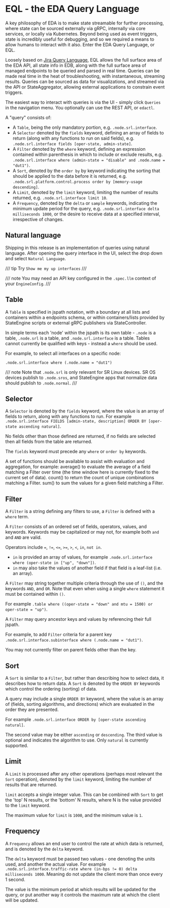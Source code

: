 # EQL - the EDA Query Language

A key philosophy of EDA is to make state streamable for further processing, where state can be sourced externally via gRPC, internally via core services, or locally via Kubernetes. Beyond being used as event triggers, state is incredibly useful for debugging, and so we required a means to allow humans to interact with it also. Enter the EDA Query Language, or EQL.

Loosely based on [Jira Query Language][jql-overview], EQL allows the full surface area of the EDA API, all state info in EDB, along with the full surface area of managed endpoints to be queried and parsed in real time. Queries can be made real time in the heat of troubleshooting, with instantaneous, streaming results. Queries can be sourced as data for visualizations, and streamed via the API or StateAggregator, allowing external applications to constrain event triggers.

The easiest way to interact with queries is via the UI - simply click `Queries` in the navigation menu. You optionally can use the REST API, or `edactl`.

A "query" consists of:

* A `Table`, being the only mandatory portion, e.g. `.node.srl.interface`.
* A `Selector` denoted by the `fields` keyword, defining an array of fields to return (along with any functions to run on said fields), e.g. `.node.srl.interface fields [oper-state, admin-state]`.
* A `Filter` denoted by the `where` keyword, defining an expression contained within parenthesis in which to include or exclude results, e.g. `.node.srl.interface where (admin-state = "disable" and .node.name = "dut1")`.
* A `Sort`, denoted by the `order by` by keyword indicating the sorting that should be applied to the data before it is returned, e.g. `.node.srl.platform.control.process order by [memory-usage descending]`.
* A `Limit`, denoted by the `limit` keyword, limiting the number of results returned, e.g. `.node.srl.interface limit 10`.
* A `Frequency`, denoted by the `delta` or `sample` keywords, indicating the minimum update period for the query, e.g. `.node.srl.interface delta milliseconds 1000`, or the desire to receive data at a specified interval, irrespective of changes.

## Natural language

Shipping in this release is an implementation of queries using natural language. After opening the query interface in the UI, select the drop down and select `Natural Language`.

/// tip
Try `Show me my up interfaces`
///

/// note
You may need an API key configured in the `.spec.llm` context of your `EngineConfig`.
///

## Table

A `Table` is specified in jspath notation, with a boundary at all lists and containers within a endpoints schema, or within containers/lists provided by StateEngine scripts or external gRPC publishers via StateController.

In simple terms each 'node' within the jspath is its own table - `.node` is a table, `.node.srl` is a table, and `.node.srl.interface` is a table. Tables cannot currently be qualified with keys - instead a `where` should be used.

For example, to select all interfaces on a specific node:

```{.shell .no-select}
.node.srl.interface where (.node.name = "dut1")
```

/// note
Note that `.node.srl` is only relevant for SR Linux devices. SR OS devices publish to `.node.sros`, and StateEngine apps that normalize data should publish to `.node.normal`.
///

## Selector

A `Selector` is denoted by the `fields` keyword, where the value is an array of fields to return, along with any functions to run. For example `.node.srl.interface FIELDS [admin-state, description] ORDER BY [oper-state ascending natural]`.

No fields other than those defined are returned, if no fields are selected then all fields from the table are returned.

The `fields` keyword must precede any `where` or `order by` keywords.

A set of functions should be available to assist with evaluation and aggregation, for example:
average() to evaluate the average of a field matching a Filter over time (the time window here is currently fixed to the current set of data).
count() to return the count of unique combinations matching a Filter.
sum() to sum the values for a given field matching a Filter.

## Filter

A `Filter` is a string defining any filters to use, a `Filter` is defined with a `where` term.

A `Filter` consists of an ordered set of fields, operators, values, and keywords. Keywords may be capitalized or may not, for example both `and` and `AND` are valid.

Operators include `=`, `!=`, `<=`, `>=`, `>`, `<`, `in`, `not in`.

* `in` is provided an array of values, for example `.node.srl.interface where (oper-state in ["up", "down"])`.
* `in` may also take the values of another field if that field is a leaf-list (i.e. an array).

A `Filter` may string together multiple criteria through the use of `()`, and the keywords `AND`, and `OR`. Note that even when using a single `where` statement it must be contained within `()`.

For example `.table where ((oper-state = "down" and mtu = 1500) or oper-state = "up")`.

A `Filter` may query ancestor keys and values by referencing their full jspath.

For example, to add `Filter` criteria for a parent key `.node.srl.interface.subinterface where (.node.name = "dut1")`.

You may not currently filter on parent fields other than the key.

## Sort

A `Sort` is similar to a `Filter`, but rather than describing how to select data, it describes how to return data. A `Sort` is denoted by the `ORDER BY` keywords which control the ordering (sorting) of data.

A query may include a single `ORDER BY` keyword, where the value is an array of (fields, sorting algorithms, and directions) which are evaluated in the order they are presented.

For example `.node.srl.interface ORDER by [oper-state ascending natural]`.

The second value may be either `ascending` or `descending`.
The third value is optional and indicates the algorithm to use. Only `natural` is currently supported.

## Limit

A `Limit` is processed after any other operations (perhaps most relevant the `Sort` operation), denoted by the `limit` keyword, limiting the number of results that are returned.

`limit` accepts a single integer value. This can be combined with `Sort` to get the 'top' N results, or the 'bottom' N results, where N is the value provided to the `limit` keyword.

The maximum value for `limit` is `1000`, and the minimum value is `1`.

## Frequency

A `Frequency` allows an end user to control the rate at which data is returned, and is denoted by the `delta` keyword.

The `delta` keyword must be passed two values - one denoting the units used, and another the actual value.
For example `.node.srl.interface.traffic-rate where (in-bps != 0) delta milliseconds 1000`. Meaning do not update the client more than once every 1 second.

The value is the minimum period at which results will be updated for the query, or put another way it controls the maximum rate at which the client will be updated.

[jql-overview]: https://support.atlassian.com/jira-service-management-cloud/docs/use-advanced-search-with-jira-query-language-jql/
